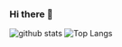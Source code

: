 ### Hi there 👋

<p align="left"> 
  <img alt="github stats" style="max-width: 100%;" src="https://github-readme-stats.vercel.app/api?username=hdmt&theme=solarized-light&show_icons=ture" />
  <img alt="Top Langs" style="max-width: 100%;"" src="https://github-readme-stats.vercel.app/api/top-langs/?username=hdmt&show_icons=true&theme=solarized-light" />
</p>
